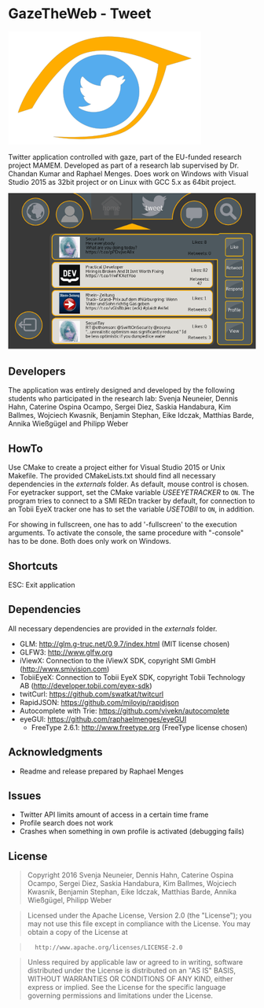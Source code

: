 # GazeTheWeb - Tweet

![Logo](media/Logo.png)

Twitter application controlled with gaze, part of the EU-funded research project MAMEM. Developed as part of a research lab supervised by Dr. Chandan Kumar and Raphael Menges. Does work on Windows with Visual Studio 2015 as 32bit project or on Linux with GCC 5.x as 64bit project.

![Logo](media/Screenshot.png)

## Developers
The application was entirely designed and developed by the following students who participated in the research lab:
Svenja Neuneier, Dennis Hahn, Caterine Ospina Ocampo, Sergei Diez, Saskia Handabura, Kim Ballmes, Wojciech Kwasnik, Benjamin Stephan, Eike Idczak, Matthias Barde, Annika Wießgügel and Philipp Weber

## HowTo
Use CMake to create a project either for Visual Studio 2015 or Unix Makefile. The provided CMakeLists.txt should find all necessary dependencies in the _externals_ folder. As default, mouse control is chosen. For eyetracker support, set the CMake variable *USEEYETRACKER* to `ON`. The program tries to connect to a SMI REDn tracker by default, for connection to an Tobii EyeX tracker one has to set the variable *USETOBII* to `ON`, in addition.

For showing in fullscreen, one has to add '-fullscreen' to the execution arguments. To activate the console, the same procedure with "-console" has to be done. Both does only work on Windows.

## Shortcuts
ESC: Exit application

## Dependencies
All necessary dependencies are provided in the _externals_ folder.
* GLM: http://glm.g-truc.net/0.9.7/index.html (MIT license chosen)
* GLFW3: http://www.glfw.org
* iViewX: Connection to the iViewX SDK, copyright SMI GmbH (http://www.smivision.com)
* TobiiEyeX: Connection to Tobii EyeX SDK, copyright Tobii Technology AB (http://developer.tobii.com/eyex-sdk)
* twitCurl: https://github.com/swatkat/twitcurl
* RapidJSON: https://github.com/miloyip/rapidjson
* Autocomplete with Trie: https://github.com/vivekn/autocomplete
* eyeGUI: https://github.com/raphaelmenges/eyeGUI
  * FreeType 2.6.1: http://www.freetype.org (FreeType license chosen)

## Acknowledgments
* Readme and release prepared by Raphael Menges

## Issues
* Twitter API limits amount of access in a certain time frame
* Profile search does not work
* Crashes when something in own profile is activated (debugging fails)

## License
>Copyright 2016 Svenja Neuneier, Dennis Hahn, Caterine Ospina Ocampo, Sergei Diez, Saskia Handabura, Kim Ballmes, Wojciech Kwasnik, Benjamin Stephan, Eike Idczak, Matthias Barde, Annika Wießgügel, Philipp Weber

>Licensed under the Apache License, Version 2.0 (the "License"); you may not use this file except in compliance with the License. You may obtain a copy of the License at

>		http://www.apache.org/licenses/LICENSE-2.0

>Unless required by applicable law or agreed to in writing, software distributed under the License is distributed on an "AS IS" BASIS, WITHOUT WARRANTIES OR CONDITIONS OF ANY KIND, either express or implied. See the License for the specific language governing permissions and limitations under the License.
